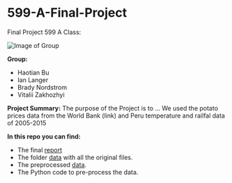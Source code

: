 # 599-A-Final-Project
Final Project 599 A Class:




![Image of Group](https://raw.githubusercontent.com/vzakhozhyi/599-A-Final-Project/master/teamPhoto.png)

**Group:**
* Haotian Bu
* Ian Langer
* Brady Nordstrom
* Vitalii Zakhozhyi

**Project Summary:**
The purpose of the Project is to ...
We used the potato prices data from the World Bank (link) and Peru temperature and railfal data of 2005-2015


**In this repo you can find:**
* The final [report](https://htmlpreview.github.io/?https://github.com/vzakhozhyi/599-A-Final-Project/blob/master/Final_Analytic.html)
* The folder [data](https://github.com/vzakhozhyi/599-A-Final-Project/tree/master/Data) with all the original files.
* The preprocessed [data](https://github.com/vzakhozhyi/599-A-Final-Project/blob/master/Data/DataFinal.csv).
* The Python code to pre-process the data.
